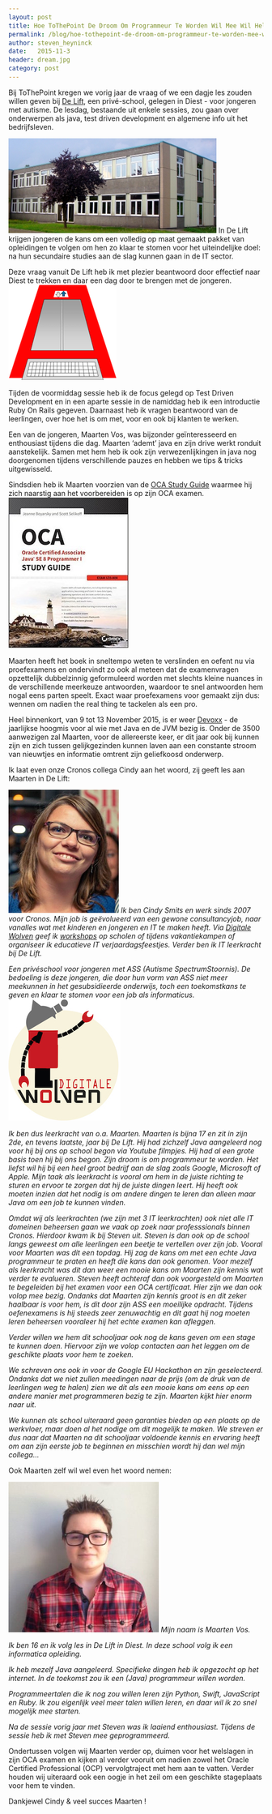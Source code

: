 ```yaml
---
layout: post
title: Hoe ToThePoint De Droom Om Programmeur Te Worden Wil Mee Wil Helpen Realiseren
permalink: /blog/hoe-tothepoint-de-droom-om-programmeur-te-worden-mee-wil-helpen-waar-worden/
author: steven_heyninck
date:   2015-11-3
header: dream.jpg
category: post
---
```


Bij ToThePoint kregen we vorig jaar de vraag of we een dagje les zouden willen geven bij
[De Lift](http://www.delifteducation.be/), een privé-school, gelegen in Diest - voor jongeren met autisme.
De lesdag, bestaande uit enkele sessies, zou gaan over onderwerpen als java, test driven development en
algemene info uit het bedrijfsleven.

![De Lift gebouw image-right](/img/blog/de-lift/gebouw-de-lift.jpg)
In De Lift krijgen jongeren de kans om een volledig op maat gemaakt pakket van opleidingen te volgen om hen zo
klaar te stomen voor het uiteindelijke doel: na hun secundaire studies aan de slag kunnen gaan in de IT sector.

Deze vraag vanuit De Lift heb ik met plezier beantwoord door effectief naar Diest te trekken en daar een
dag door te brengen met de jongeren.
[![De Lift Education image-left](/img/blog/de-lift/de_lift.png)](http://www.delifteducation.be/)

Tijden de voormiddag sessie heb ik de focus gelegd op Test Driven Development en in een aparte sessie
in de namiddag heb ik een introductie Ruby On Rails gegeven. Daarnaast heb ik vragen beantwoord van de
leerlingen, over hoe het is om met, voor en ook bij klanten te werken.

Een van de jongeren, Maarten Vos, was bijzonder geïnteresseerd en enthousiast tijdens die dag.
Maarten ‘ademt’ java en zijn drive werkt ronduit aanstekelijk. Samen met hem heb ik ook
zijn verwezenlijkingen in java nog doorgenomen tijdens verschillende pauzes en hebben we tips & tricks
uitgewisseld.

Sindsdien heb ik Maarten voorzien van de
[OCA Study Guide](http://www.amazon.com/OCA-Certified-Associate-Programmer-1Z0-808/dp/1118957407) waarmee
hij zich naarstig aan het voorbereiden is op zijn OCA examen.
![OCA Study Guide image-left](/img/blog/de-lift/oca.jpeg)

Maarten heeft het boek in sneltempo weten te verslinden en oefent nu via proefexamens en
ondervindt zo ook al meteen dat de examenvragen opzettelijk dubbelzinnig geformuleerd worden
met slechts kleine nuances in de verschillende meerkeuze antwoorden, waardoor te snel antwoorden
hem nogal eens parten speelt. Exact waar proefexamens voor gemaakt zijn dus: wennen om nadien the
real thing te tackelen als een pro.

Heel binnenkort, van 9 tot 13 November 2015, is er weer [Devoxx](http://www.devoxx.be/) - de
jaarlijkse hoogmis voor al wie met Java en de JVM bezig is. Onder de 3500 aanwezigen zal Maarten, voor
de allereerste keer, er dit jaar ook bij kunnen zijn en zich tussen gelijkgezinden kunnen laven aan
een constante stroom van nieuwtjes en informatie omtrent zijn geliefkoosd onderwerp.

Ik laat even onze Cronos collega Cindy aan het woord, zij geeft les aan Maarten in De Lift:


![Cindy Smits image-left](/img/blog/de-lift/cindy_smits.png)
*Ik ben Cindy Smits en werk sinds 2007 voor Cronos. Mijn job is geëvolueerd van een gewone consultancyjob,
naar vanalles wat met kinderen en jongeren en IT te maken heeft.
Via [Digitale Wolven](http://digitalewolven.weebly.com/) geef ik
[workshops](https://www.facebook.com/digitalewolven/) op scholen of tijdens vakantiekampen
of organiseer ik educatieve IT verjaardagsfeestjes. Verder ben ik IT leerkracht bij De Lift.*

*Een privéschool voor jongeren met ASS (Autisme SpectrumStoornis). De bedoeling is deze jongeren, die door
hun vorm van ASS niet meer meekunnen in het gesubsidieerde onderwijs, toch een toekomstkans te geven en
klaar te stomen voor een job als informaticus.*
[![Digitale Wolven image-right](/img/blog/de-lift/digitale_wolven.jpeg)](http://digitalewolven.weebly.com/)

*Ik ben dus leerkracht van o.a. Maarten. Maarten is bijna 17 en zit in zijn 2de, en tevens laatste, jaar
bij De Lift. Hij had zichzelf Java aangeleerd nog voor hij bij ons op school begon via Youtube filmpjes.
Hij had al een grote basis toen hij bij ons begon. Zijn droom is om programmeur te worden. Het liefst wil
hij bij een heel groot bedrijf aan de slag zoals Google, Microsoft of Apple. Mijn taak als leerkracht is
vooral om hem in de juiste richting te sturen en ervoor te zorgen dat hij de juiste dingen leert. Hij
heeft ook moeten inzien dat het nodig is om andere dingen te leren dan alleen maar Java om een job te
kunnen vinden.*

*Omdat wij als leerkrachten (we zijn met 3 IT leerkrachten) ook niet alle IT domeinen beheersen gaan
we vaak op zoek naar professsionals binnen Cronos. Hierdoor kwam ik bij Steven uit. Steven is dan ook
op de school langs geweest om alle leerlingen een beetje te vertellen over zijn job. Vooral voor
Maarten was dit een topdag. Hij zag de kans om met een echte Java programmeur te praten en heeft die
kans dan ook genomen. Voor mezelf als leerkracht was dit dan weer een mooie kans om Maarten zijn kennis
wat verder te evalueren. Steven heeft achteraf dan ook voorgesteld om Maarten te begeleiden bij het examen
voor een OCA certificaat. Hier zijn we dan ook volop mee bezig. Ondanks dat Maarten zijn kennis groot is en
dit zeker haalbaar is voor hem, is dit door zijn ASS een moeilijke opdracht. Tijdens oefenexamens is hij
steeds zeer zenuwachtig en dit gaat hij nog moeten leren beheersen vooraleer hij het echte examen kan afleggen.*

*Verder willen we hem dit schooljaar ook nog de kans geven om een stage te kunnen doen. Hiervoor zijn we
volop contacten aan het leggen om de geschikte plaats voor hem te zoeken.*

*We schreven ons ook in voor de Google EU Hackathon en zijn geselecteerd. Ondanks dat we niet
zullen meedingen naar de prijs (om de druk van de leerlingen weg te halen) zien we dit als een
mooie kans om eens op een andere manier met programmeren bezig te zijn. Maarten kijkt hier enorm naar uit.*

*We kunnen als school uiteraard geen garanties bieden op een plaats op de werkvloer, maar doen al
het nodige om dit mogelijk te maken. We streven er dus naar dat Maarten na dit schooljaar voldoende
kennis en ervaring heeft om aan zijn eerste job te beginnen en misschien wordt hij dan wel mijn collega...*

Ook Maarten zelf wil wel even het woord nemen:

![Maarten Vos image-right](/img/blog/de-lift/maarten_vos.jpeg)
*Mijn naam is Maarten Vos.*

*Ik ben 16 en ik volg les in De Lift in Diest. In deze school volg ik een informatica opleiding.*

*Ik heb mezelf Java aangeleerd. Specifieke dingen heb ik opgezocht op het internet. In de toekomst
zou ik een (Java) programmeur willen worden.*

*Programmeertalen die ik nog zou willen leren zijn Python, Swift, JavaScript en Ruby. Ik zou eigenlijk
veel meer talen willen leren, en daar wil ik zo snel mogelijk mee starten.*

*Na de sessie vorig jaar met Steven was ik laaiend enthousiast. Tijdens de sessie heb ik met Steven
mee geprogrammeerd.*

Ondertussen volgen wij Maarten verder op, duimen voor het welslagen in zijn OCA examen en kijken al
verder vooruit om nadien zowel het Oracle Certified Professional (OCP) vervolgtraject met hem aan te
vatten. Verder houden wij uiteraard ook een oogje in het zeil om een geschikte stageplaats voor hem te vinden.

Dankjewel Cindy & veel succes Maarten !